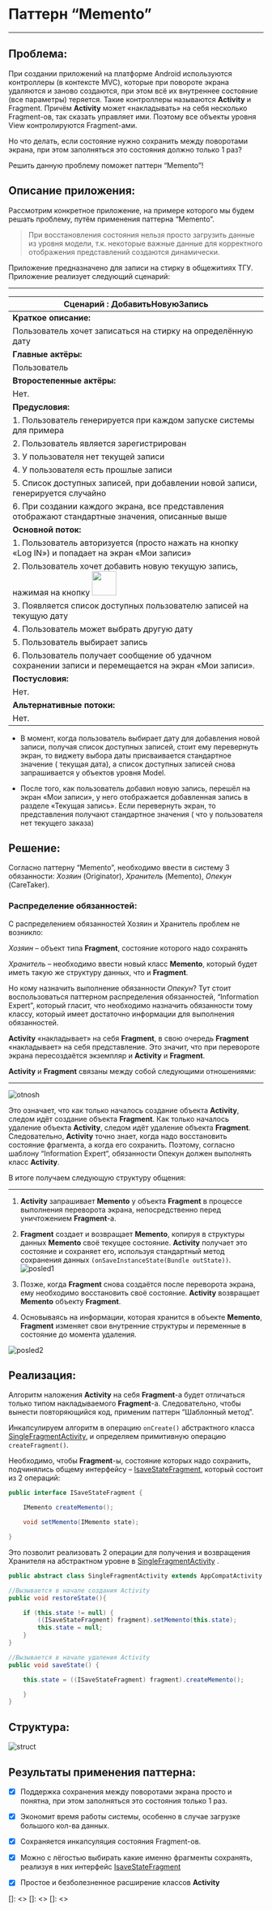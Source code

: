 # Паттерн “Memento”

----
## Проблема:
При создании приложений на платформе Android используются контроллеры (в контексте MVC), которые при повороте экрана удаляются и заново создаются, при этом всё их внутреннее состояние (все параметры) теряется. Такие контроллеры называются **Activity** и Fragment. Причём **Activity** может «накладывать» на себя несколько Fragment-ов, так сказать управляет ими. Поэтому все объекты уровня View контролируются Fragment-ами. 

Но что делать, если состояние нужно сохранить между поворотами экрана, при этом заполняться это состояния должно только 1 раз?

Решить данную проблему поможет паттерн “Memento”!

## Описание приложения:
Рассмотрим конкретное приложение, на примере которого мы будем решать проблему, путём применения паттерна “Memento”. 

>При восстановления состояния нельзя просто загрузить данные из уровня модели, т.к. некоторые важные данные для корректного отображения представлений  создаются динамически.

Приложение предназначено для записи на стирку в общежитиях ТГУ.  Приложение реализует следующий сценарий:
___

|Сценарий : ДобавитьНовуюЗапись|
|-----------------------------------------------------------|
|**Краткое описание:**|
|Пользователь хочет записаться на стирку на определённую дату|
|**Главные актёры:**                                    |
|Пользователь|
|**Второстепенные актёры:**|
|Нет.|
|**Предусловия:**|
| 1. Пользователь генерируется при каждом запуске системы для примера|
| 2. Пользователь является зарегистрирован|
| 3. У пользователя нет текущей записи
| 4. У пользователя есть прошлые записи
| 5. Список доступных записей, при добавлении новой записи, генерируется случайно
| 6. При создании каждого экрана, все представления отображают стандартные значения, описанные выше |
|**Основной поток:**|
| 1. Пользователь авторизуется (просто нажать на кнопку «Log IN») и попадает на экран «Мои записи» 
| 2. Пользователь хочет добавить новую текущую запись, нажимая на кнопку <img src="https://github.com/evgenich95/CourseWork/blob/master/images/add.png?raw=true" width="48"> 
| 3. Появляется список доступных пользователю записей на текущую дату
| 4. Пользователь может выбрать другую дату
| 5. Пользователь выбирает запись
| 6. Пользователь получает сообщение об удачном сохранении записи и перемещается на экран «Мои записи». 
|**Постусловия:**
|Нет.
|**Альтернативные потоки:**
|Нет.

* В момент, когда пользователь выбирает дату для добавления новой записи, получая список доступных записей, стоит ему перевернуть экран, то виджету выбора даты  присваивается стандартное значение ( текущая дата), а список доступных записей снова запрашивается у объектов уровня Model. 

* После того, как пользователь добавил новую запись, перешёл на экран «Мои записи», у него отображается добавленная запись в разделе «Текущая запись». Если перевернуть экран, то представления получают стандартное значения ( что у пользователя нет текущего заказа) 

## Решение:

Согласно паттерну “Memento”, необходимо ввести в систему 3 обязанности: _Хозяин_ (Originator), _Хранитель_ (Memento), _Опекун_ (CareTaker).

### Распределение обязанностей:

С распределением обязанностей Хозяин и Хранитель проблем не возникло: 

_Хозяин_ – объект типа **Fragment**, состояние которого надо сохранять

_Хранитель_ – необходимо ввести новый класс **Memento**, который будет иметь такую же структуру данных, что и **Fragment**.

Но кому назначить выполнение обязанности _Опекун_? 
Тут стоит воспользоваться паттерном распределения обязанностей, “Information Expert”, который гласит, что необходимо назначить обязанности тому классу, который имеет достаточно информации для выполнения обязанностей. 

**Activity** «накладывает» на себя **Fragment**, в свою очередь **Fragment** «накладывает» на себя представление. Это значит, что при перевороте экрана пересоздаётся экземпляр и **Activity** и **Fragment**. 

**Activity** и **Fragment** связаны между собой следующими отношениями:
___

![otnosh](./images/act_frg.png)

Это означает, что как только началось создание объекта **Activity**, следом идёт создание объекта **Fragment**. Как только началось удаление объекта **Activity**, следом идёт удаление объекта **Fragment**. Следовательно, **Activity** точно знает, когда надо восстановить состояние фрагмента, а когда его сохранить. Поэтому, согласно шаблону “Information Expert“, обязанности Опекун должен выполнять класс **Activity**. 

В итоге получаем следующую структуру общения:
___

1. **Activity** запрашивает **Memento** у объекта **Fragment** в процессе выполнения переворота экрана, непосредственно перед уничтожением **Fragment**-а. 
2. **Fragment** создает и возвращает **Memento**, копируя в структуры данных **Memento** своё текущее состояние. **Activity** получает это состояние и сохраняет его, используя стандартный метод сохранения данных     ```(onSaveInstanceState(Bundle outState))```.
![posled1](./images/posled1.png)

3. Позже, когда **Fragment** снова создаётся после переворота экрана, ему необходимо восстановить своё состояние. **Activity** возвращает **Memento** объекту **Fragment**.
4. Основываясь на информации, которая хранится в объекте **Memento**, **Fragment** изменяет свои внутренние структуры и переменные в состояние до момента удаления.

![posled2](./images/posled2.png)


## Реализация:

Алгоритм наложения **Activity** на себя **Fragment**-а будет отличаться только типом накладываемого **Fragment**-а. Следовательно, чтобы вынести повторяющийся код, применим паттерн “Шаблонный метод”.

Инкапсулируем алгоритм в операцию  ```onCreate()``` абстрактного класса [SingleFragmentActivity][SingleFragmentActivity], и определяем примитивную операцию ```createFragment()```. 

Необходимо, чтобы **Fragment**-ы, состояние которых надо сохранить, подчинялись общему интерфейсу – [IsaveStateFragment][IsaveStateFragment], который состоит из 2 операций:


``` java 
public interface ISaveStateFragment {

    IMemento createMemento();

    void setMemento(IMemento state);

}
```
Это позволит реализовать 2 операции для получения и возвращения Хранителя на абстрактном уровне в [SingleFragmentActivity][SingleFragmentActivity] .



``` java 
public abstract class SingleFragmentActivity extends AppCompatActivity {

//Вызывается в начале создания Activity
public void restoreState(){

    if (this.state != null) {
        ((ISaveStateFragment) fragment).setMemento(this.state);
        this.state = null;
    }
}
```



``` java
//Вызывается в начале удаления Activity
public void saveState() {

    this.state = ((ISaveStateFragment) fragment).createMemento();

    }
}
```
## Структура:

![struct](./images/struct.png)

## Результаты применения паттерна:

- [x] Поддержка сохранения между поворотами экрана просто и понятна, при этом заполняться это состояния только 1 раз.
- [x] Экономит время работы системы, особенно в случае загрузке большого кол-ва данных.
- [x] Сохраняется инкапсуляция состояния Fragment-ов.
- [x] Можно с лёгостью выбирать какие именно фрагменты сохранять, реализуя в них интерфейс [IsaveStateFragment][IsaveStateFragment]
- [x] Простое и безболезненное расширение классов **Activity** 




 [allClasses]: <https://github.com/evgenich95/CourseWork/tree/master/app/src/main/java/ru/coursework/coursework>
 [SingleFragmentActivity]: <https://github.com/evgenich95/CourseWork/blob/master/app/src/main/java/ru/coursework/coursework/UI/SingleFragmentActivity.java>
 [MakeOrderActivity]: <https://github.com/evgenich95/CourseWork/blob/master/app/src/main/java/ru/coursework/coursework/UI/MakeOrderActivity.java>
 [ListOrderActivity]: <https://github.com/evgenich95/CourseWork/blob/master/app/src/main/java/ru/coursework/coursework/UI/ListOrderActivity.java>
 [ISaveStateFragment]: <https://github.com/evgenich95/CourseWork/blob/master/app/src/main/java/ru/coursework/coursework/UI/fragment/ISaveStateFragment.java>
 [ListOrderFragment]: <https://github.com/evgenich95/CourseWork/blob/master/app/src/main/java/ru/coursework/coursework/UI/fragment/ListOrderFragment.java>
 [MakeOrderFragment]: <https://github.com/evgenich95/CourseWork/blob/master/app/src/main/java/ru/coursework/coursework/UI/fragment/MakeOrderFragment.java>
 [IMemento]: <https://github.com/evgenich95/CourseWork/blob/master/app/src/main/java/ru/coursework/coursework/entity/Memento/IMemento.java>
 [ListOrderFragmentIMemento]: <https://github.com/evgenich95/CourseWork/blob/master/app/src/main/java/ru/coursework/coursework/entity/Memento/ListOrderFragmentIMemento.java>
 [MakeOrderFragmentIMemento]: <https://github.com/evgenich95/CourseWork/blob/master/app/src/main/java/ru/coursework/coursework/entity/Memento/MakeOrderFragmentIMemento.java>
 []: <>
 []: <>
 []: <>

